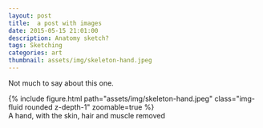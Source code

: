 ```yaml
---
layout: post
title:  a post with images
date: 2015-05-15 21:01:00
description: Anatomy sketch?
tags: Sketching
categories: art
thumbnail: assets/img/skeleton-hand.jpeg
---
```

Not much to say about this one. 

<div class="row mt-3">
    <div class="col-sm mt-3 mt-md-0">
        {% include figure.html path="assets/img/skeleton-hand.jpeg" class="img-fluid rounded z-depth-1" zoomable=true %}
    </div>
</div>
<div class="caption">
    A hand, with the skin, hair and muscle removed
</div>
